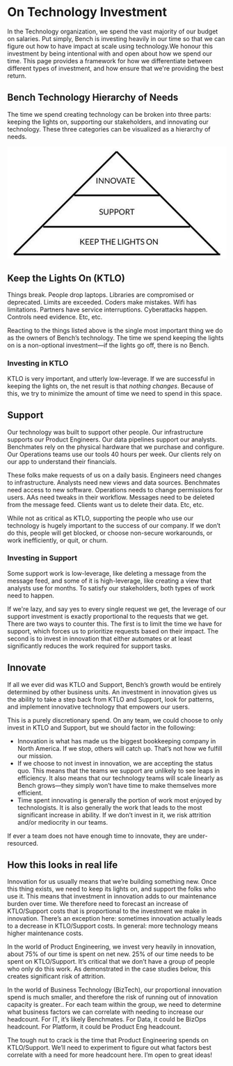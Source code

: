 # On Technology Investment

In the Technology organization, we spend the vast majority of our budget on salaries. Put simply, Bench is investing heavily in our time so that we can figure out how to have impact at scale using technology.We honour this investment by being intentional with and open about how we spend our time. This page provides a framework for how we differentiate between different types of investment, and how ensure that we're providing the best return.

## Bench Technology Hierarchy of Needs

 The time we spend creating technology can be broken into three parts: keeping the lights on, supporting our stakeholders, and innovating our technology. These three categories can be visualized as a hierarchy of needs.

![Bench Technology Hierarchy of Needs](images/hierarchy-of-needs.jpg)

## Keep the Lights On (KTLO)

Things break. People drop laptops. Libraries are compromised or deprecated. Limits are exceeded. Coders make mistakes. Wifi has limitations. Partners have service interruptions. Cyberattacks happen. Controls need evidence. Etc, etc.

Reacting to the things listed above is the single most important thing we do as the owners of Bench’s technology. The time we spend keeping the lights on is a non-optional investment—if the lights go off, there is no Bench. 

### Investing in KTLO 

KTLO is very important, and utterly low-leverage. If we are successful in keeping the lights on, the net result is that _nothing changes_. Because of this, we try to minimize the amount of time we need to spend in this space.

## Support

Our technology was built to support other people. Our infrastructure supports our Product Engineers. Our data pipelines support our analysts. Benchmates rely on the physical hardware that we purchase and configure. Our Operations teams use our tools 40 hours per week. Our clients rely on our app to understand their financials.

These folks make requests of us on a daily basis. Engineers need changes to infrastructure. Analysts need new views and data sources. Benchmates need access to new software. Operations needs to change permissions for users. AAs need tweaks in their workflow. Messages need to be deleted from the message feed. Clients want us to delete their data. Etc, etc.

While not as critical as KTLO, supporting the people who use our technology is hugely important to the success of our company. If we don’t do this, people will get blocked, or choose non-secure workarounds, or work inefficiently, or quit, or churn. 

### Investing in Support 

Some support work is low-leverage, like deleting a message from the message feed, and some of it is high-leverage, like creating a view that analysts use for months. To satisfy our stakeholders, both types of work need to happen.

If we're lazy, and say yes to every single request we get, the leverage of our support investment is exactly proportional to the requests that we get. There are two ways to counter this. The first is to limit the time we have for support, which forces us to prioritize requests based on their impact. The second is to invest in innovation that either automates or at least significantly reduces the work required for support tasks.

## Innovate

If all we ever did was KTLO and Support, Bench’s growth would be entirely determined by other business units. An investment in innovation gives us the ability to take a step back from KTLO and Support, look for patterns, and implement innovative technology that empowers our users.

This is a purely discretionary spend. On any team, we could choose to only invest in KTLO and Support, but we should factor in the following:

- Innovation is what has made us the biggest bookkeeping company in North America. If we stop, others will catch up. That’s not how we fulfill our mission.
- If we choose to not invest in innovation, we are accepting the status quo. This means that the teams we support are unlikely to see leaps in efficiency. It also means that our technology teams will scale linearly as Bench grows—they simply won’t have time to make themselves more efficient. 
- Time spent innovating is generally the portion of work most enjoyed by technologists. It is also generally the work that leads to the most significant increase in ability. If we don’t invest in it, we risk attrition and/or mediocrity in our teams.

If ever a team does not have enough time to innovate, they are under-resourced.

## How this looks in real life

Innovation for us usually means that we’re building something new. Once this thing exists, we need to keep its lights on, and support the folks who use it. This means that investment in innovation adds to our maintenance burden over time. We therefore need to forecast an increase of KTLO/Support costs that is proportional to the investment we make in innovation. There’s an exception here: sometimes innovation actually leads to a decrease in KTLO/Support costs. In general: more technology means higher maintenance costs.

In the world of Product Engineering, we invest very heavily in innovation, about 75% of our time is spent on net new. 25% of our time needs to be spent on KTLO/Support. It’s critical that we don’t have a group of people who only do this work. As demonstrated in the case studies below, this creates significant risk of attrition.

In the world of Business Technology (BizTech), our proportional innovation spend is much smaller, and therefore the risk of running out of innovation capacity is greater.. For each team within the group, we need to determine what business factors we can correlate with needing to increase our headcount. For IT, it’s likely Benchmates. For Data, it could be BizOps headcount. For Platform, it could be Product Eng headcount.

The tough nut to crack is the time that Product Engineering spends on KTLO/Support. We’ll need to experiment to figure out what factors best correlate with a need for more headcount here. I’m open to great ideas!
